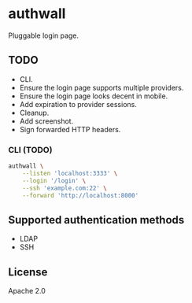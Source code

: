 # authwall

Pluggable login page.

## TODO

* CLI.
* Ensure the login page supports multiple providers.
* Ensure the login page looks decent in mobile.
* Add expiration to provider sessions.
* Cleanup.
* Add screenshot.
* Sign forwarded HTTP headers.

### CLI (TODO)

```sh
authwall \
	--listen 'localhost:3333' \
	--login '/login' \
	--ssh 'example.com:22' \
	--forward 'http://localhost:8000'
```

## Supported authentication methods

* LDAP
* SSH

## License

Apache 2.0
